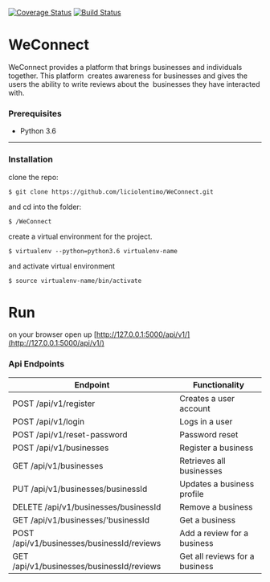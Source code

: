 [![Coverage Status](https://coveralls.io/repos/github/liciolentimo/WeConnect/badge.svg?branch=challenge2)](https://coveralls.io/github/liciolentimo/WeConnect?branch=challenge2) [![Build Status](https://travis-ci.org/liciolentimo/WeConnect.svg?branch=challenge2)](https://travis-ci.org/liciolentimo/WeConnect)

# WeConnect
WeConnect provides a platform that brings businesses and individuals together. This platform  creates awareness for businesses and gives the users the ability to write reviews about the  businesses they have interacted with.
### Prerequisites

* Python 3.6
____

### Installation

clone the repo:
```
$ git clone https://github.com/liciolentimo/WeConnect.git
```
and cd into the folder:
```
$ /WeConnect
```
create a virtual environment for the project.
```
$ virtualenv --python=python3.6 virtualenv-name
```
and activate virtual environment
```
$ source virtualenv-name/bin/activate
```
# Run
on your browser open up [http://127.0.0.1:5000/api/v1/](http://127.0.0.1:5000/api/v1/)
### Api Endpoints

| Endpoint | Functionality |
| -------- | ------------- |
| POST /api/v1/register | Creates a user account |
| POST /api/v1/login | Logs in a user |
| POST /api/v1/reset-password  | Password reset |
| POST /api/v1/businesses | Register a business |
| GET /api/v1/businesses  | Retrieves all businesses |
| PUT /api/v1/businesses/businessId | Updates a business profile |
| DELETE /api/v1/businesses/businessId | Remove a business |
| GET /api/v1/businesses/'businessId | Get a business |
| POST /api/v1/businesses/businessId/reviews | Add a review for a business |
| GET /api/v1/businesses/businessId/reviews | Get all reviews for a business |
